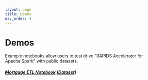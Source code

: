 ```yaml
---
layout: page
title: Demos
nav_order: 4
---
```

# Demos

Example notebooks allow users to test drive "RAPIDS Accelerator for Apache Spark" with public datasets.

##### [Mortgage ETL Notebook](demo/gpu-mortgage_accelerated.ipynb)  [(Dataset)](https://docs.rapids.ai/datasets/mortgage-data)

